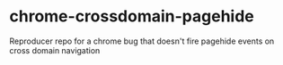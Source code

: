 # chrome-crossdomain-pagehide
Reproducer repo for a chrome bug that doesn't fire pagehide events on cross domain navigation
